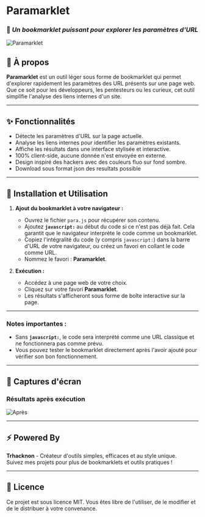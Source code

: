 # **Paramarklet**  
### 📌 *Un bookmarklet puissant pour explorer les paramètres d'URL*

![Paramarklet](https://b.top4top.io/p_3263v9a4t0.jpg)

## 🚀 **À propos**  
**Paramarklet** est un outil léger sous forme de bookmarklet qui permet d'explorer rapidement les paramètres des URL présents sur une page web. Que ce soit pour les développeurs, les pentesteurs ou les curieux, cet outil simplifie l'analyse des liens internes d'un site.

---

## ✨ **Fonctionnalités**
- Détecte les paramètres d'URL sur la page actuelle.
- Analyse les liens internes pour identifier les paramètres existants.
- Affiche les résultats dans une interface stylisée et interactive.
- 100% client-side, aucune donnée n'est envoyée en externe.
- Design inspiré des hackers avec des couleurs fluo sur fond sombre.  
- Download sous format json des resultats possible
---

## 📖 **Installation et Utilisation**

1. **Ajout du bookmarklet à votre navigateur :**  
   - Ouvrez le fichier `para.js` pour récupérer son contenu.  
   - Ajoutez **`javascript:`** au début du code si ce n'est pas déjà fait. Cela garantit que le navigateur interprète le code comme un bookmarklet.  
   - Copiez l'intégralité du code (y compris `javascript:`) dans la barre d'URL de votre navigateur, ou créez un favori en collant le code comme URL.  
   - Nommez le favori : **Paramarklet**.

2. **Exécution :**  
   - Accédez à une page web de votre choix.  
   - Cliquez sur votre favori **Paramarklet**.  
   - Les résultats s'afficheront sous forme de boîte interactive sur la page.

---

### Notes importantes :
- Sans **`javascript:`**, le code sera interprété comme une URL classique et ne fonctionnera pas comme prévu.
- Vous pouvez tester le bookmarklet directement après l'avoir ajouté pour vérifier son bon fonctionnement.

---

## 🎨 **Captures d'écran**


### **Résultats après exécution**  
![Après](https://b.top4top.io/p_3263v9a4t0.jpg)


---

## ⚡ **Powered By**
**Trhacknon** - Créateur d'outils simples, efficaces et au style unique.  
Suivez mes projets pour plus de bookmarklets et outils pratiques !

---

## 📜 **Licence**
Ce projet est sous licence MIT. Vous êtes libre de l'utiliser, de le modifier et de le distribuer à votre convenance.
